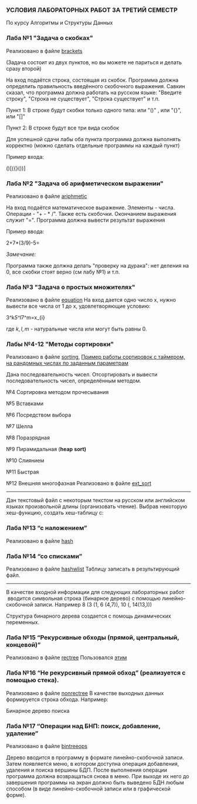 ### **УСЛОВИЯ ЛАБОРАТОРНЫХ РАБОТ ЗА ТРЕТИЙ СЕМЕСТР**

По курсу Алгоритмы и Структуры Данных

### **Лаба №1 "Задача о скобках"**
Реализовано в файле [brackets](py/brackets.py)

(Задача состоит из двух пунктов, но вы можете не париться и делать сразу второй)

На вход подаётся строка, состоящая из скобок. Программа должна определить правильность введённого скобочного выражения. Савкин сказал, что программа должна работать на русском языке: "Введите строку", "Строка не существует", "Строка существует" и т.п.

Пункт 1: В строке будут скобки только одного типа: или "()" , или "{}", или "[]"

Пункт 2: В строке будут все три вида скобок

Для успешной сдачи лабы оба пункта программа должна выполнять корректно (можно сделать отдельные программы на каждый пункт)

Пример входа:

()[({}())]

### **Лаба №2 "Задача об арифметическом выражении"**

Реализовано в файле [ariphmetic](py/ariphmetic.py)

На вход подаётся математическое выражение. Элементы - числа. Операции - "+ - * /". Также есть скобочки. Окончанием выражения служит "=". Программа должна вывести результат выражения

Пример ввода:

2+7*(3/9)-5=

_Замечание:_

Программа также должна делать "проверку на дурака": нет деления на 0, все скобки стоят верно (см лабу №1) и т.п.

### **Лаба №3 "Задача о простых множителях"**

Реализовано в файле [equation](py/equation.py)
На вход дается одно число х, нужно вывести все числа от 1 до х, удовлетворяющие условию:

3^k*5^l*7^m=x_{i}


где $k,l,m$ - натуральные числа или могут быть равны 0.

### **Лабы №4-12 "Методы сортировки"**
Реализовано в файле [sorting](py/sorting.py), [Пример работы сортировок с таймером, на рандомных числах по заданным параметрам](py/sort_ex.py)

Дана последовательность чисел. Отсортировать и вывести последовательность чисел, определённым методом.

№4 Сортировка методом прочесывания

№5 Вставками

№6 Посредством выбора

№7 Шелла

№8 Поразрядная

№9 Пирамидальная (**heap** **sort)**

№10 Слиянием

№11 Быстрая

№12 Внешняя многофазная
Реализовано в файле [ext_sort](py/ext_sort.py)

-----

Дан текстовый файл с некоторым текстом на русском или английском языках произвольной длины (организовать чтение). Выбрав некоторую хеш-функцию, создать хеш-таблицу с:

### **Лаба №13 “с наложением”**
Реализовано в файле [hash](py/hash.py)

### **Лаба №14 “со списками”**
Реализовано в файле [hashwlist](py/hashwlist.py)
Таблицу записать в результирующий файл.

------

В качестве входной информации для следующих лабораторных работ  вводится символьная строка (бинарное дерево) с помощью линейно-скобочной записи. Например 8 (3 (1, 6 (4,7)), 10 (, 14(13,)))


Структура бинарного дерева создается с помощь динамических переменных.

### Лаба №15 “Рекурсивные обходы (прямой, центральный, концевой)”
Реализовано в файле [rectree](py/rectree.py) Пользовался [этим](https://en.wikipedia.org/wiki/Tree_traversal)
### Лаба №16 “Не рекурсивный прямой обход” (реализуется с помощью стека).
Реализовано в файле [nonrectree](py/nonrectree.py)
В качестве выходных данных формируется строка обхода. Например:

Бинарное дерево поиска

### Лаба №17 “Операции над БНП: поиск, добавление, удаление”
Реализовано в файле [bintreeops](py/bintreeops.py)

Дерево вводится в программу в формате линейно-скобочной записи. Затем появляется меню, в котором доступна операция добавления, удаления и поиска вершины БДП. После выполнения операции программа должна возвращаться снова в меню. При выходе их него до завершения программы на экран должно быть выведено БДН любым способом (в виде линейно-скобочной записи или в графической форме).
